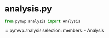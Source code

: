 # analysis.py

```python
from pymwp.analysis import Analysis
```

::: pymwp.analysis
    selection:
      members:
        - Analysis